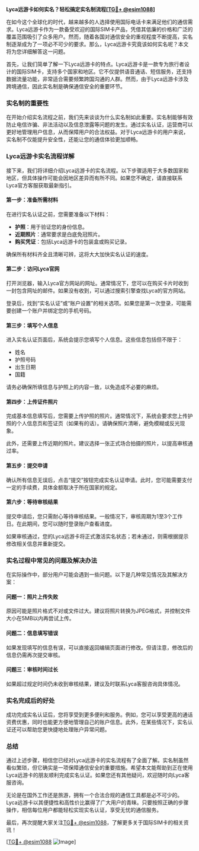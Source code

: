**Lyca远游卡如何实名？轻松搞定实名制流程[[TG💪+ @esim1088](https://t.me/s/esim1088)]**

在如今这个全球化的时代，越来越多的人选择使用国际电话卡来满足他们的通信需求。Lyca远游卡作为一款备受欢迎的国际SIM卡产品，凭借其低廉的价格和广泛的覆盖范围吸引了众多用户。然而，随着各国对通信安全的重视程度不断提高，实名制逐渐成为了一项必不可少的要求。那么，Lyca远游卡究竟该如何实名呢？本文将为您详细解答这一问题。

首先，让我们简单了解一下Lyca远游卡的特点。Lyca远游卡是一款专为旅行者设计的国际SIM卡，支持多个国家和地区。它不仅提供语音通话、短信服务，还支持数据流量功能，非常适合需要频繁跨国沟通的人群。然而，由于Lyca远游卡涉及跨境通信，因此实名制是确保通信安全的重要环节。

### 实名制的重要性

在开始介绍实名流程之前，我们先来谈谈为什么实名制如此重要。实名制能够有效防止电信诈骗、非法活动以及信息泄露等问题的发生。通过实名认证，运营商可以更好地管理用户信息，从而保障用户的合法权益。对于Lyca远游卡的用户来说，实名制不仅能提升安全性，还能让您的通信体验更加顺畅。

### Lyca远游卡实名流程详解

接下来，我们将详细介绍Lyca远游卡的实名流程。以下步骤适用于大多数国家和地区，但具体操作可能会因地区差异而有所不同。如果您不确定，请直接联系Lyca官方客服获取最新指引。

#### 第一步：准备所需材料

在进行实名认证之前，您需要准备以下材料：

- **护照**：用于验证您的身份信息。
- **近期照片**：通常要求是白底免冠照片。
- **购买凭证**：包括Lyca远游卡的包装盒或购买记录。

确保所有材料齐全且清晰可辨，这将大大加快实名认证的速度。

#### 第二步：访问Lyca官网

打开浏览器，输入Lyca官方网站的网址。通常情况下，您可以在购买卡片时收到一封包含网址的邮件。如果没有收到，可以通过搜索引擎查找Lyca的官方网站。

登录后，找到“实名认证”或“账户设置”的相关选项。如果您是第一次登录，可能需要创建一个账户并绑定您的手机号码。

#### 第三步：填写个人信息

进入实名认证页面后，系统会提示您填写个人信息。这些信息包括但不限于：

- 姓名
- 护照号码
- 出生日期
- 国籍

请务必确保所填信息与护照上的内容一致，以免造成不必要的麻烦。

#### 第四步：上传证件照片

完成基本信息填写后，您需要上传护照的照片。通常情况下，系统会要求您上传护照的个人信息页和签证页（如果有的话）。请确保照片清晰，避免模糊或反光现象。

此外，还需要上传近期的照片。建议选择一张正式场合拍摄的照片，以提高审核通过率。

#### 第五步：提交申请

确认所有信息无误后，点击“提交”按钮完成实名认证申请。此时，您可能需要支付一定的手续费，具体金额取决于所在国家的规定。

#### 第六步：等待审核结果

提交申请后，您只需耐心等待审核结果。一般情况下，审核周期为1至3个工作日。在此期间，您可以随时登录账户查看进度。

如果审核通过，您的Lyca远游卡将正式激活实名状态；若未通过，则需根据提示修改相关信息并重新提交。

### 实名过程中常见的问题及解决办法

在实际操作中，部分用户可能会遇到一些问题。以下是几种常见情况及其解决方案：

#### 问题一：照片上传失败

原因可能是照片格式不对或文件过大。建议将照片转换为JPEG格式，并控制文件大小在5MB以内再尝试上传。

#### 问题二：信息填写错误

如果发现填写的信息有误，可以直接返回编辑页面进行修改。但请注意，修改后的信息仍需再次提交审核。

#### 问题三：审核时间过长

如果超过规定时间仍未收到审核结果，建议及时联系Lyca客服咨询具体情况。

### 实名完成后的好处

成功完成实名认证后，您将享受到更多便利和服务。例如，您可以享受更高的通话资费优惠，同时也能更方便地管理自己的账户信息。此外，在某些情况下，实名认证还可以帮助您更快捷地处理账户异常问题。

### 总结

通过上述步骤，相信您已经对Lyca远游卡的实名流程有了全面了解。实名制虽然看似繁琐，但它确实是一项保障通信安全的重要措施。希望本文能帮助到正在使用Lyca远游卡的朋友顺利完成实名认证。如果您还有其他疑问，欢迎随时向Lyca客服咨询。

无论是在国外工作还是旅游，拥有一个合法合规的通信工具都是必不可少的。Lyca远游卡以其便捷性和高性价比赢得了广大用户的青睐。只要按照正确的步骤操作，相信每位用户都能轻松实现实名认证，享受无忧的通信服务。

最后，再次提醒大家关注[TG💪+ @esim1088](https://t.me/s/esim1088)，了解更多关于国际SIM卡的相关资讯！

[[TG💪+ @esim1088](https://t.me/s/esim1088) ![Image](https://i.postimg.cc/4NQfJmqS/Snipaste-2025-05-13-00-14-12.png)]
